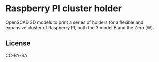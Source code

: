# Raspberry PI cluster holder

OpenSCAD 3D models to print a series of holders for a flexible and expansive cluster of Raspberry PI, both the 3 model B and the Zero (W).

## License

CC-BY-SA

